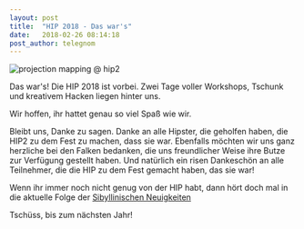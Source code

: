 ```yaml
---
layout: post
title:  "HIP 2018 - Das war's"
date:   2018-02-26 08:14:18
post_author: telegnom
---
```


![projection mapping @ hip2](/img/impressionen/hip_2018.jpg)

Das war's! Die HIP 2018 ist vorbei. Zwei Tage voller Workshops, Tschunk und kreativem Hacken liegen hinter uns.

Wir hoffen, ihr hattet genau so viel Spaß wie wir.

Bleibt uns, Danke zu sagen. Danke an alle Hipster, die geholfen haben, die HIP2 zu dem Fest zu machen, dass sie war. Ebenfalls möchten wir uns ganz herzliche bei den Falken bedanken, die uns freundlicher Weise ihre Butze zur Verfügung gestellt haben. Und natürlich ein risen Dankeschön an alle Teilnehmer, die die HIP zu dem Fest gemacht haben, das sie war!

Wenn ihr immer noch nicht genug von der HIP habt, dann hört doch mal in die aktuelle Folge der [Sibyllinischen Neuigkeiten](https://podcast.chaospott.de/)

Tschüss, bis zum nächsten Jahr!

